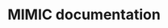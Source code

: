 ---
title: MIMIC documentation
linktitle: Docs

cascade:
- type: "docs"
  _target:
    path: "/**"
  
menu:
  main:
    weight: 10
---